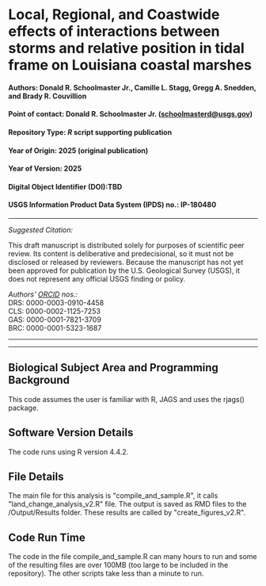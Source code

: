 # Local, Regional, and Coastwide effects of interactions between storms and relative position in tidal frame on Louisiana coastal marshes

#### Authors: Donald R. Schoolmaster Jr., Camille L. Stagg, Gregg A. Snedden, and Brady R. Couvillion

#### Point of contact: Donald R. Schoolmaster Jr. (schoolmasterd@usgs.gov)
#### Repository Type:  _R_ script supporting publication
#### Year of Origin:   2025 (original publication)
#### Year of Version:  2025
#### Digital Object Identifier (DOI):TBD
#### USGS Information Product Data System (IPDS) no.: IP-180480

***

_Suggested Citation:_

This draft manuscript is distributed solely for purposes of scientific peer review. Its content is deliberative and predecisional, so it must not be disclosed or released by reviewers. Because the manuscript has not yet been approved for publication by the U.S. Geological Survey (USGS), it does not represent any official USGS finding or policy.

_Authors' [ORCID](https://orcid.org) nos.:_ \
DRS: 0000-0003-0910-4458\
CLS: 0000-0002-1125-7253\
GAS: 0000-0001-7821-3709\
BRC: 0000-0001-5323-1687
***
***


## Biological Subject Area and Programming Background

This code assumes the user is familiar with R, JAGS and uses the rjags() package.

## Software Version Details
The code runs using R version 4.4.2.

## File Details
The main file for this analysis is "compile_and_sample.R", it calls "land_change_analysis_v2.R" file. The output is saved as RMD files to the /Output/Results folder. These results are called by "create_figures_v2.R".

## Code Run Time
The code in the file compile_and_sample.R can many hours to run and some of the resulting files are over 100MB (too large to be included in the repository). The other scripts take less than a minute to run.
